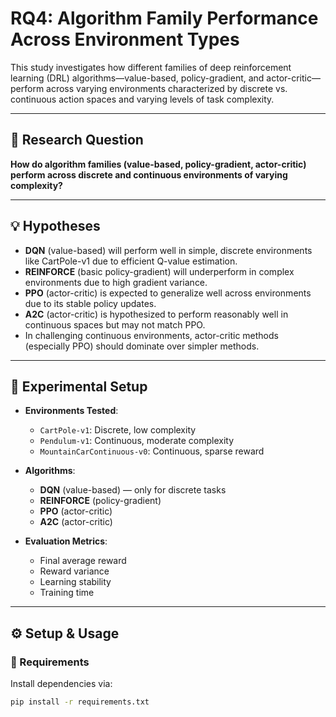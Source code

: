 # RQ4: Algorithm Family Performance Across Environment Types

This study investigates how different families of deep reinforcement learning (DRL) algorithms—value-based, policy-gradient, and actor-critic—perform across varying environments characterized by discrete vs. continuous action spaces and varying levels of task complexity.

---

## 📌 Research Question

**How do algorithm families (value-based, policy-gradient, actor-critic) perform across discrete and continuous environments of varying complexity?**

---

## 💡 Hypotheses

- **DQN** (value-based) will perform well in simple, discrete environments like CartPole-v1 due to efficient Q-value estimation.
- **REINFORCE** (basic policy-gradient) will underperform in complex environments due to high gradient variance.
- **PPO** (actor-critic) is expected to generalize well across environments due to its stable policy updates.
- **A2C** (actor-critic) is hypothesized to perform reasonably well in continuous spaces but may not match PPO.
- In challenging continuous environments, actor-critic methods (especially PPO) should dominate over simpler methods.

---

## 🧪 Experimental Setup

- **Environments Tested**:
  - `CartPole-v1`: Discrete, low complexity
  - `Pendulum-v1`: Continuous, moderate complexity
  - `MountainCarContinuous-v0`: Continuous, sparse reward

- **Algorithms**:
  - **DQN** (value-based) — only for discrete tasks
  - **REINFORCE** (policy-gradient)
  - **PPO** (actor-critic)
  - **A2C** (actor-critic)

- **Evaluation Metrics**:
  - Final average reward
  - Reward variance
  - Learning stability
  - Training time

---

## ⚙️ Setup & Usage

### 🔧 Requirements

Install dependencies via:

```bash
pip install -r requirements.txt
